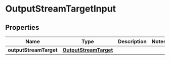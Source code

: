 
# OutputStreamTargetInput

## Properties
Name | Type | Description | Notes
------------ | ------------- | ------------- | -------------
**outputStreamTarget** | [**OutputStreamTarget**](OutputStreamTarget.md) |  | 



